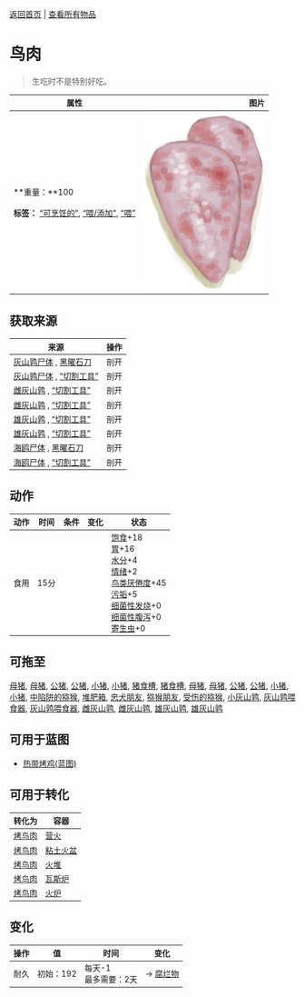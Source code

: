 [返回首页](index.md)   |  [查看所有物品](object.md)
# 鸟肉  
> 生吃时不是特别好吃。  
  
  属性  |   图片   
 ----  |  ----:   
 **重量：**100<br><br>**标签：**	[“可烹饪的”](tag_Cookable.md), [“喂/添加”](tag_Feed.md), [“喂”](tag_Meat.md)  |  ![](Sprite/SeagullMeat.png)   
  
## 获取来源  
来源  |  操作  
----  |  ----  
[灰山鹑尸体](PartridgeDead.md) , [黑曜石刀](KnifeObsidian.md)  |  剖开  
[灰山鹑尸体](PartridgeDead.md) , [“切割工具”](tag_Cutter.md)  |  剖开  
[雌灰山鹑](PartridgeFemaleEnclosure.md) , [“切割工具”](tag_Cutter.md)  |  剖开  
[雌灰山鹑](PartridgeFemaleLive.md) , [“切割工具”](tag_Cutter.md)  |  剖开  
[雄灰山鹑](PartridgeMaleEnclosure.md) , [“切割工具”](tag_Cutter.md)  |  剖开  
[雄灰山鹑](PartridgeMaleLive.md) , [“切割工具”](tag_Cutter.md)  |  剖开  
[海鸥尸体](SeagullDead.md) , [黑曜石刀](KnifeObsidian.md)  |  剖开  
[海鸥尸体](SeagullDead.md) , [“切割工具”](tag_Cutter.md)  |  剖开  
## 动作  
动作  |  时间  |  条件  |  变化  |  状态  
----  |  ----  |  ----  |  ----  |  ----  
食用  |  15分  |    |    |  [饱食](Satiation.md)+18<br>[胃](Stomach.md)+16<br>[水分](Hydration.md)+4<br>[情绪](Morale.md)+2<br>[鸟类<nobr>厌倦度</nobr>](SaturationBird.md)+45<br>[污垢](Filth.md)+5<br>[细菌性发烧](BacteriaFever.md)+0<br>[细菌性腹泻](BacteriaDiarrhoea.md)+0<br>[寄生虫](Parasites.md)+0  
## 可拖至  
[母猪](BoarEnclosureFemale.md), [母猪](BoarEnclosureFemale.md), [公猪](BoarEnclosureMale.md), [公猪](BoarEnclosureMale.md), [小猪](BoarEnclosurePiglet.md), [小猪](BoarEnclosurePiglet.md), [猪食槽](BoarFeeder.md), [猪食槽](BoarFeederEmpty.md), [母猪](BoarTiedFemale.md), [母猪](BoarTiedFemale.md), [公猪](BoarTiedMale.md), [公猪](BoarTiedMale.md), [小猪](BoarTiedPiglet.md), [小猪](BoarTiedPiglet.md), [中陷阱的猕猴](CageTrapMacaque.md), [堆肥箱](CompostBin.md), [忠犬朋友](DogFriend.md), [猕猴朋友](MacaqueFriend.md), [受伤的猕猴](MacaqueWounded.md), [小灰山鹑](PartridgeChick.md), [灰山鹑喂食器](PartridgeFeeder.md), [灰山鹑喂食器](PartridgeFeederEmpty.md), [雌灰山鹑](PartridgeFemaleEnclosure.md), [雌灰山鹑](PartridgeFemaleLive.md), [雄灰山鹑](PartridgeMaleEnclosure.md), [雄灰山鹑](PartridgeMaleLive.md)  
## 可用于蓝图  
- [热带烤鸡(蓝图)](Bp_IslandChicken.md)  
  
  
## 可用于转化  
转化为  |  容器  
----  |  ----  
[烤鸟肉](BirdMeatCooked.md)  |  [营火](Campfire.md)  
[烤鸟肉](BirdMeatCooked.md)  |  [粘土火盆](ClayFirePit.md)  
[烤鸟肉](BirdMeatCooked.md)  |  [火堆](Fire.md)  
[烤鸟肉](BirdMeatCooked.md)  |  [瓦斯炉](GasCookerOn.md)  
[烤鸟肉](BirdMeatCooked.md)  |  [火炉](Stove.md)  
## 变化  
操作  |  值  |  时间  |  变化  
----  |  ----  |  ----  |  ----  
耐久  |  初始：192  |  每天-1<br>最多需要：2天  |  → [腐烂物](RottenRemains.md)  
